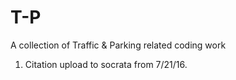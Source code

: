 # T-P
A collection of Traffic & Parking related coding work
  1. Citation upload to socrata from 7/21/16. 
